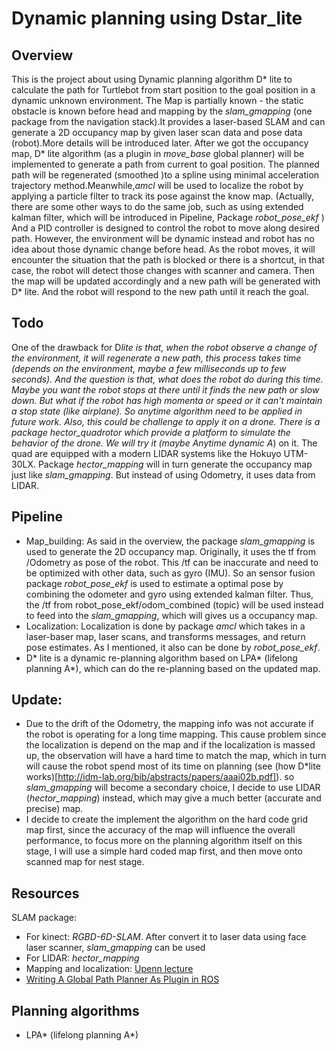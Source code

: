 # Dynamic planning using Dstar_lite


## Overview

This is the project about using Dynamic planning algorithm D* lite to calculate the
path for Turtlebot from start position to the goal position in a dynamic unknown environment.
The Map is partially known - the static obstacle is known before head and mapping by the *slam_gmapping* (one package from the navigation stack).It provides a laser-based SLAM and can generate a 2D occupancy map by given laser scan data and pose data (robot).More details will be
introduced later. After we got the occupancy map, D* lite algorithm (as a plugin in *move_base* global planner) will be implemented to generate a path from current to goal position. The planned path will be regenerated (smoothed )to a spline using minimal acceleration trajectory method.Meanwhile,*amcl* will be used to localize the robot by applying a particle filter to track its pose against the know map. (Actually, there are some other ways to do the same job, such as using extended kalman filter, which will be introduced in Pipeline, Package *robot_pose_ekf* ) And a PID controller is designed to control the robot to move along desired path. However, the environment will be dynamic instead and robot has no idea about those dynamic change before head. As the robot moves, it will encounter the situation that the path is blocked or there is a shortcut, in that case, the robot will detect those changes with scanner and camera. Then the map will be updated accordingly and a new path will be generated with D* lite. And the robot will respond to the new path until it reach the goal.

## Todo
One of the drawback for D*lite is that, when the robot observe a change of the environment, it will regenerate a new path, this process takes time (depends on the environment, maybe a few milliseconds up to few seconds). And the question is that, what does the robot do during this time. Maybe you want the robot stops at there until it finds the new path or slow down. But what if the robot has high momenta or speed or it can't maintain a stop state (like airplane). So anytime algorithm need to be applied in future work.
Also, this could be challenge to apply it on a drone. There is a package *hector_quadrotor* which provide a platform to simulate the behavior of the drone. We will try it (maybe Anytime dynamic A*) on it. The quad are equipped with a modern LIDAR systems like the Hokuyo UTM-30LX. Package *hector_mapping* will in turn generate the occupancy map just like *slam_gmapping*. But instead of using Odometry, it uses data from LIDAR.   


## Pipeline
- Map_building: As said in the overview, the package *slam_gmapping* is used to generate the 2D occupancy map. Originally, it uses the tf from /Odometry as pose of the robot. This /tf can be inaccurate and need to be optimized with other data, such as gyro (IMU). So an sensor fusion package *robot_pose_ekf* is used to estimate a optimal pose by combining the odometer and gyro using extended kalman filter. Thus, the /tf from robot_pose_ekf/odom_combined (topic) will be used instead to feed into the *slam_gmapping*, which will gives us a occupancy map.
- Localization: Localization is done by package *amcl* which takes in a laser-baser map, laser scans, and transforms messages, and return pose estimates. As I mentioned, it also can be done by
*robot_pose_ekf*.
- D* lite is a dynamic re-planning algorithm based on LPA* (lifelong planning A*), which can do the re-planning based on the updated map.

## Update:
- Due to the drift of the Odometry, the mapping info was not accurate if the robot is operating for a long time mapping. This cause problem since the localization is depend on the map and if the localization is massed up, the observation will have a hard time to match the map, which in turn will cause the robot spend most of its time on planning (see (how D*lite works)[http://idm-lab.org/bib/abstracts/papers/aaai02b.pdf]). so *slam_gmapping* will become a secondary choice, I decide to use LIDAR (*hector_mapping*) instead, which may give a much better (accurate and precise) map.
- I decide to create the implement the algorithm on the hard code grid map first, since the accuracy of the map will influence the overall performance, to focus more on the planning algorithm itself on this stage, I will use a simple hard coded map first, and then move onto scanned map for nest stage.
## Resources
SLAM package:
- For kinect: *RGBD-6D-SLAM*. After convert it to laser data using face laser scanner, *slam_gmapping* can be used
- For LIDAR: *hector_mapping*
- Mapping and localization: [Upenn lecture](https://www.youtube.com/watch?v=Q4qM-Uzj1SI)
- [Writing A Global Path Planner As Plugin in ROS](http://wiki.ros.org/navigation/Tutorials/Writing%20A%20Global%20Path%20Planner%20As%20Plugin%20in%20ROS)
## Planning algorithms
- LPA* (lifelong planning A*)
